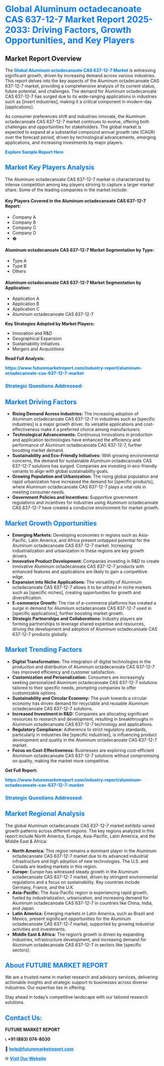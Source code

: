 <h1 style="color: #007BFF;">Global Aluminum octadecanoate CAS 637-12-7 Market Report 2025-2033: Driving Factors, Growth Opportunities, and Key Players</h1>

<section id="overview">
<h2>Market Report Overview</h2>
<p>The <a href="https://www.futuremarketreport.com/industry-report/aluminum-octadecanoate-cas-637-12-7-market" style="color: #007BFF; text-decoration: none;"><strong>Global Aluminum octadecanoate CAS 637-12-7 Market</strong></a> is witnessing significant growth, driven by increasing demand across various industries. This report delves into the key aspects of the Aluminum octadecanoate CAS 637-12-7 market, providing a comprehensive analysis of its current status, future potential, and challenges. The demand for Aluminum octadecanoate CAS 637-12-7 has surged due to its wide-ranging applications in industries such as [insert industries], making it a critical component in modern-day [applications].</p>
<p>As consumer preferences shift and industries innovate, the Aluminum octadecanoate CAS 637-12-7 market continues to evolve, offering both challenges and opportunities for stakeholders. The global market is expected to expand at a substantial compound annual growth rate (CAGR) over the forecast period, driven by technological advancements, emerging applications, and increasing investments by major players.</p>
</section>

<section id="overview">
<p><a href="https://www.futuremarketreport.com/request-sample/reportId=116311" style="color: #007BFF; text-decoration: none;"><strong>Explore Sample Report Here</strong></a></p>
</section>

<section id="key-players">
<h2 style="color: #007BFF;">Market Key Players Analysis</h2>
<p>The Aluminum octadecanoate CAS 637-12-7 market is characterized by intense competition among key players striving to capture a larger market share. Some of the leading companies in the market include:</p>
<h4>Key Players Covered in the Aluminum octadecanoate CAS 637-12-7 Report:</h4>
<ul><li>Company A</li><li>Company B</li><li>Company C</li><li>Company D</li><li>�</li></ul>
<h4>Aluminum octadecanoate CAS 637-12-7 Market Segmentation by Type:</h4>
<ul><li>Type A</li><li>Type B</li><li>Others</li></ul>

<h4>Aluminum octadecanoate CAS 637-12-7 Market Segmentation by Application:</h4>
<ul><li>Application A</li><li>Application B</li><li>Application C</li><li>Aluminum octadecanoate CAS 637-12-7</li></ul>
<p><strong>Key Strategies Adopted by Market Players:</strong></p>
<ul>
<li>Innovation and R&D</li>
<li>Geographical Expansion</li>
<li>Sustainability Initiatives</li>
<li>Mergers and Acquisitions</li>
</ul>
</section>

<section>
<p><strong>Read Full Analysis: </strong></p><a href="https://www.futuremarketreport.com/industry-report/aluminum-octadecanoate-cas-637-12-7-market" style="color: #007BFF; text-decoration: none;"><strong>https://www.futuremarketreport.com/industry-report/aluminum-octadecanoate-cas-637-12-7-market</strong></a>
<h3 style="color: #007BFF;">Strategic Questions Addressed:</h3>
</section>

<section id="driving-factors">
<h2 style="color: #007BFF;">Market Driving Factors</h2>
<ul>
<li><strong>Rising Demand Across Industries:</strong> The increasing adoption of Aluminum octadecanoate CAS 637-12-7 in industries such as [specific industries] is a major growth driver. Its versatile applications and cost-effectiveness make it a preferred choice among manufacturers.</li>
<li><strong>Technological Advancements:</strong> Continuous innovations in production and application technologies have enhanced the efficiency and performance of Aluminum octadecanoate CAS 637-12-7, further boosting market demand.</li>
<li><strong>Sustainability and Eco-Friendly Initiatives:</strong> With growing environmental concerns, the demand for sustainable Aluminum octadecanoate CAS 637-12-7 solutions has surged. Companies are investing in eco-friendly variants to align with global sustainability goals.</li>
<li><strong>Growing Population and Urbanization:</strong> The rising global population and rapid urbanization have increased the demand for [specific products], where Aluminum octadecanoate CAS 637-12-7 plays a vital role in meeting consumer needs.</li>
<li><strong>Government Policies and Incentives:</strong> Supportive government regulations and incentives for industries using Aluminum octadecanoate CAS 637-12-7 have created a conducive environment for market growth.</li>
</ul>
</section>

<section id="growth-opportunities">
<h2 style="color: #007BFF;">Market Growth Opportunities</h2>
<ul>
<li><strong>Emerging Markets:</strong> Developing economies in regions such as Asia-Pacific, Latin America, and Africa present untapped potential for the Aluminum octadecanoate CAS 637-12-7 market. Increasing industrialization and urbanization in these regions are key growth drivers.</li>
<li><strong>Innovative Product Development:</strong> Companies investing in R&D to create innovative Aluminum octadecanoate CAS 637-12-7 products with enhanced features and applications are likely to gain a competitive edge.</li>
<li><strong>Expansion into Niche Applications:</strong> The versatility of Aluminum octadecanoate CAS 637-12-7 allows it to be utilized in niche markets such as [specific niches], creating opportunities for growth and diversification.</li>
<li><strong>E-commerce Growth:</strong> The rise of e-commerce platforms has created a surge in demand for Aluminum octadecanoate CAS 637-12-7 used in [specific applications], further boosting market growth.</li>
<li><strong>Strategic Partnerships and Collaborations:</strong> Industry players are forming partnerships to leverage shared expertise and resources, driving the development and adoption of Aluminum octadecanoate CAS 637-12-7 products globally.</li>
</ul>
</section>

<section id="trending-factors">
<h2 style="color: #007BFF;">Market Trending Factors</h2>
<ul>
<li><strong>Digital Transformation:</strong> The integration of digital technologies in the production and distribution of Aluminum octadecanoate CAS 637-12-7 has improved efficiency and customer satisfaction.</li>
<li><strong>Customization and Personalization:</strong> Consumers are increasingly seeking personalized Aluminum octadecanoate CAS 637-12-7 solutions tailored to their specific needs, prompting companies to offer customizable options.</li>
<li><strong>Sustainability and Circular Economy:</strong> The push towards a circular economy has driven demand for recyclable and reusable Aluminum octadecanoate CAS 637-12-7 solutions.</li>
<li><strong>Increased Investment in R&D:</strong> Companies are allocating significant resources to research and development, resulting in breakthroughs in Aluminum octadecanoate CAS 637-12-7 technology and applications.</li>
<li><strong>Regulatory Compliance:</strong> Adherence to strict regulatory standards, particularly in industries like [specific industries], is influencing product development and quality in the Aluminum octadecanoate CAS 637-12-7 market.</li>
<li><strong>Focus on Cost-Effectiveness:</strong> Businesses are exploring cost-efficient Aluminum octadecanoate CAS 637-12-7 solutions without compromising on quality, making the market more competitive.</li>
</ul>
</section>

<section>
<p><strong>Get Full Report: </strong></p><a href="https://www.futuremarketreport.com/industry-report/aluminum-octadecanoate-cas-637-12-7-market" style="color: #007BFF; text-decoration: none;"><strong>https://www.futuremarketreport.com/industry-report/aluminum-octadecanoate-cas-637-12-7-market</strong></a>
<h3 style="color: #007BFF;">Strategic Questions Addressed:</h3>
</section>


<section id="regional-analysis">
<h2 style="color: #007BFF;">Market Regional Analysis</h2>
<p>The global Aluminum octadecanoate CAS 637-12-7 market exhibits varied growth patterns across different regions. The key regions analyzed in this report include North America, Europe, Asia-Pacific, Latin America, and the Middle East & Africa:</p>
<ul>
<li><strong>North America:</strong> This region remains a dominant player in the Aluminum octadecanoate CAS 637-12-7 market due to its advanced industrial infrastructure and high adoption of new technologies. The U.S. and Canada are leading markets in this region.</li>
<li><strong>Europe:</strong> Europe has witnessed steady growth in the Aluminum octadecanoate CAS 637-12-7 market, driven by stringent environmental regulations and a focus on sustainability. Key countries include Germany, France, and the U.K.</li>
<li><strong>Asia-Pacific:</strong> The Asia-Pacific region is experiencing rapid growth, fueled by industrialization, urbanization, and increasing demand for Aluminum octadecanoate CAS 637-12-7 in countries like China, India, and Japan.</li>
<li><strong>Latin America:</strong> Emerging markets in Latin America, such as Brazil and Mexico, present significant opportunities for the Aluminum octadecanoate CAS 637-12-7 market, supported by growing industrial activities and investments.</li>
<li><strong>Middle East & Africa:</strong> The region’s growth is driven by expanding industries, infrastructure development, and increasing demand for Aluminum octadecanoate CAS 637-12-7 in sectors like [specific sectors].</li>
</ul>
</section>

<footer>
<h2 style="color: #007BFF;">About FUTURE MARKET REPORT</h2>
<p>We are a trusted name in market research and advisory services, delivering actionable insights and strategic support to businesses across diverse industries. Our expertise lies in offering:</p>

<p>Stay ahead in today’s competitive landscape with our tailored research solutions.</p>

<h2 style="color: #007BFF;">Contact Us:</h2>
<p><strong>FUTURE MARKET REPORT</strong></p>
<p>📞 <strong>+91 (883) 074-8030</strong></p>
<p>📧 <strong><a href="mailto:help@futuremarketreport.com" style="color: #007BFF;">help@futuremarketreport.com</a></strong></p>
<p>🌐 <strong><a href="https://www.futuremarketreport.com/" style="color: #007BFF;">Visit Our Website</a></strong></p>
</footer>